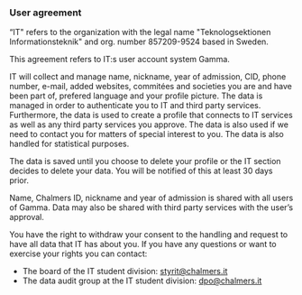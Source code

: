 ### User agreement

“IT" refers to the organization with the legal name "Teknologsektionen Informationsteknik" and org. number 857209-9524 based in Sweden.

This agreement refers to IT:s user account system Gamma.

IT will collect and manage name, nickname, year of admission, CID, phone number, e-mail, added websites, commitées and societies you are and have been part of, prefered language and your profile picture. The data is managed in order to authenticate you to IT and third party services. Furthermore, the data is used to create a profile that connects to IT services as well as any third party services you approve. The data is also used if we need to contact you for matters of special interest to you. The data is also handled for statistical purposes.

The data is saved until you choose to delete your profile or the IT section decides to delete your data. You will be notified of this at least 30 days prior.

Name, Chalmers ID, nickname and year of admission is shared with all users of Gamma. Data may also be shared with third party services with the user’s approval.

You have the right to withdraw your consent to the handling and request to have all data that IT has about you.
If you have any questions or want to exercise your rights you can contact:
* The board of the IT student division: styrit@chalmers.it
* The data audit group at the IT student division: dpo@chalmers.it

